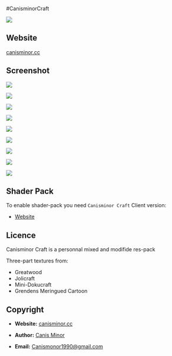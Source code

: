 #CanisminorCraft

![](https://o4j4l4n7h.qnssl.com/20161215-22116-bg.png)

## Website

[canisminor.cc](http://canisminor.cc)


## Screenshot

![](https://o4j4l4n7h.qnssl.com/20161219-223051-9.png)

![](https://o4j4l4n7h.qnssl.com/20161219-223050-8.png)

![](https://o4j4l4n7h.qnssl.com/20161219-223052-1.png)

![](https://o4j4l4n7h.qnssl.com/20161219-223052-2.png)

![](https://o4j4l4n7h.qnssl.com/20161219-223053-3.png)

![](https://o4j4l4n7h.qnssl.com/20161219-223053-4.png)

![](https://o4j4l4n7h.qnssl.com/20161219-223053-5.png)

![](https://o4j4l4n7h.qnssl.com/20161219-223054-6.png)

![](https://o4j4l4n7h.qnssl.com/20161219-223054-7.png)



## Shader Pack

To enable shader-pack you need `Canisminor Craft` Client version:

- [Website](http://canisminor.cc)

## Licence

Canisminor Craft is a personnal mixed and modifide res-pack

Three-part textures from:

- Greatwood
- Jolicraft
- Mini-Dokucraft
- Grendens Meringued Cartoon

## Copyright

- **Website:** [canisminor.cc](http://canisminor.cc)

- **Author:** [Canis Minor](http://canisminor.cc)

- **Email:** [Canismonor1990@gmail.com](Canismonor1990@gmail.com)
